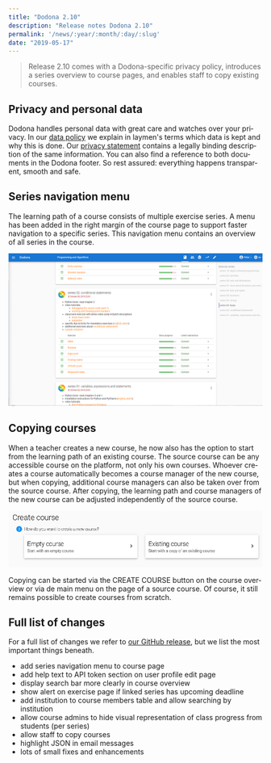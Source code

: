 ```yaml
---
title: "Dodona 2.10"
description: "Release notes Dodona 2.10"
permalink: '/news/:year/:month/:day/:slug'
date: "2019-05-17"
---
```


<NewsHeader :title="$frontmatter.title" :date="$frontmatter.date" lang="en" />

> Release 2.10 comes with a Dodona-specific privacy policy, introduces a series overview to course pages, and enables staff to copy existing courses.

## Privacy and personal data

Dodona handles personal data with great care and watches over your privacy. In our [data policy](https://dodona.ugent.be/data/) we explain in laymen's terms which data is kept and why this is done. Our [privacy statement](https://dodona.ugent.be/privacy/) contains a legally binding description of the same information. You can also find a reference to both documents in the Dodona footer. So rest assured: everything happens transparent, smooth and safe.

## Series navigation menu

The learning path of a course consists of multiple exercise series. A menu has been added in the right margin of the course page to support faster navigation to a specific series. This navigation menu contains an overview of all series in the course.

![navigation](./navigation.png)


## Copying courses

When a teacher creates a new course, he now also has the option to start from the learning path of an existing course. The source course can be any accessible course on the platform, not only his own courses. Whoever creates a course automatically becomes a course manager of the new course, but when copying, additional course managers can also be taken over from the source course. After copying, the learning path and course managers of the new course can be adjusted independently of the source course.

![create course](./create-course.png)


Copying can be started via the CREATE COURSE button on the course overview or via de main menu on the page of a source course. Of course, it still remains possible to create courses from scratch.  

## Full list of changes

For a full list of changes we refer to [our GitHub release](https://github.com/dodona-edu/dodona/releases/tag/2.10), but we list the most important things beneath.

*   add series navigation menu to course page
*   add help text to API token section on user profile edit page
*   display search bar more clearly in course overview
*   show alert on exercise page if linked series has upcoming deadline
*   add institution to course members table and allow searching by institution
*   allow course admins to hide visual representation of class progress from students (per series)
*   allow staff to copy courses
*   highlight JSON in email messages
*   lots of small fixes and enhancements
